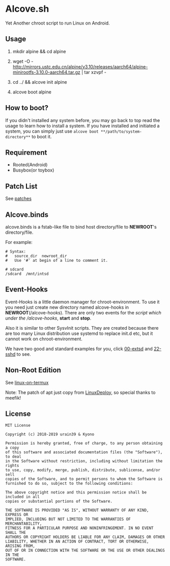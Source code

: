 Alcove.sh
==================

Yet Another chroot script to run Linux on Android.


## Usage ##
1. mkdir alpine && cd alpine

2. wget -O - http://mirrors.ustc.edu.cn/alpine/v3.10/releases/aarch64/alpine-minirootfs-3.10.0-aarch64.tar.gz | tar xzvpf -

3. cd ../ && alcove init alpine

4. alcove boot alpine


## How to boot? ##
If you didn't installed any system before, you may go back to top read the usage to learn how to install a system. If you have installed and initiated a system, you can simply just use `alcove boot **/path/to/system-directory**` to boot it.

## Requirement ##
  - Rooted(Android)
  - Busybox(or toybox)

## Patch List ##
See [patches](./patches)

## Alcove.binds ##
alcove.binds is a fstab-like file to bind host directory/file to **NEWROOT**'s directory/file.

For example:
```fstab
# Syntax:
#   source_dir  newroot_dir
#   Use '#' at begin of a line to comment it.

# sdcard
/sdcard  /mnt/intsd
```

## Event-Hooks ##
Event-Hooks is a little daemon manager for chroot-environment. To use it you need just create new directory named alcove-hooks in **NEWROOT**(/alcove-hooks). There are only two events for the *script which under the /alcove-hooks*, **start** and **stop**.

Also it is similar to other SysvInit scripts. They are created because there are too many Linux distribution use systemd to replace init.d etc, but it cannot work on chroot-environment.

We have two good and standard examples for you, click [00-extsd](hooks/common/00-extsd) and [22-sshd](hooks/common/22-sshd) to see. 

## Non-Root Edition ##
See [linux-on-termux](https://github.com/uzilla/linux-on-termux)


Note: The patch of apt just copy from [LinuxDeploy](https://github.com/meefik/linuxdeploy-cli/blob/5f18caf3fa8c4760a8e79287384e14d69b19e56c/include/bootstrap/ubuntu/deploy.sh#L32), so special thanks to meefik!

## License ##
```license
MIT License

Copyright (c) 2018-2019 urain39 & Kyono

Permission is hereby granted, free of charge, to any person obtaining a copy
of this software and associated documentation files (the "Software"), to deal
in the Software without restriction, including without limitation the rights
to use, copy, modify, merge, publish, distribute, sublicense, and/or sell
copies of the Software, and to permit persons to whom the Software is
furnished to do so, subject to the following conditions:

The above copyright notice and this permission notice shall be included in all
copies or substantial portions of the Software.

THE SOFTWARE IS PROVIDED "AS IS", WITHOUT WARRANTY OF ANY KIND, EXPRESS OR
IMPLIED, INCLUDING BUT NOT LIMITED TO THE WARRANTIES OF MERCHANTABILITY,
FITNESS FOR A PARTICULAR PURPOSE AND NONINFRINGEMENT. IN NO EVENT SHALL THE
AUTHORS OR COPYRIGHT HOLDERS BE LIABLE FOR ANY CLAIM, DAMAGES OR OTHER
LIABILITY, WHETHER IN AN ACTION OF CONTRACT, TORT OR OTHERWISE, ARISING FROM,
OUT OF OR IN CONNECTION WITH THE SOFTWARE OR THE USE OR OTHER DEALINGS IN THE
SOFTWARE.
```
